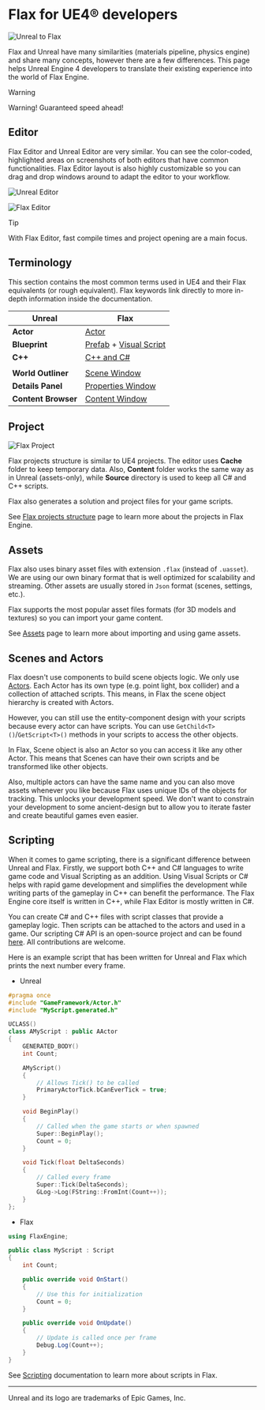 # Flax for UE4® developers

![Unreal to Flax](media/title.jpg)

Flax and Unreal have many similarities (materials pipeline, physics engine) and share many concepts, however there are a few differences. This page helps Unreal Engine 4 developers to translate their existing experience into the world of Flax Engine.

> [!Warning]
> Warning! Guaranteed speed ahead!

## Editor

Flax Editor and Unreal Editor are very similar. You can see the color-coded, highlighted areas on screenshots of both editors that have common functionalities. Flax Editor layout is also highly customizable so you can drag and drop windows around to adapt the editor to your workflow.

![Unreal Editor](media/unreal-layout.png)

![Flax Editor](../media/flax-layout.png)

> [!TIP]
> With Flax Editor, fast compile times and project opening are a main focus.

## Terminology

This section contains the most common terms used in UE4 and their Flax equivalents (or rough equivalent). Flax keywords link directly to more in-depth information inside the documentation.

| Unreal | Flax |
|--------|--------|
| **Actor** | [Actor](../scenes/actors.md) |
| **Blueprint** | [Prefab](../prefabs/index.md) + [Visual Script](../../scripting/visual/index.md) |
| **C++** | [C++ and C#](../../scripting/index.md) |
|||
| **World Outliner** | [Scene Window](../../editor/windows/scene-window.md) |
| **Details Panel** | [Properties Window](../../editor/windows/properties-window.md) |
| **Content Browser** | [Content Window](../../editor/windows/content-window.md) |

## Project

![Flax Project](../media/project-structure.png)

Flax projects structure is similar to UE4 projects. The editor uses **Cache** folder to keep temporary data. Also, **Content** folder works the same way as in Unreal (assets-only), while **Source** directory is used to keep all C# and C\+\+ scripts.

Flax also generates a solution and project files for your game scripts.

See [Flax projects structure](../project-structure.md) page to learn more about the projects in Flax Engine.

## Assets

Flax also uses binary asset files with extension `.flax` (instead of `.uasset`). We are using our own binary format that is well optimized for scalability and streaming. Other assets are usually stored in `Json` format (scenes, settings, etc.).

Flax supports the most popular asset files formats (for 3D models and textures) so you can import your game content.

See [Assets](../assets/index.md) page to learn more about importing and using game assets.

## Scenes and Actors

Flax doesn't use components to build scene objects logic. We only use [Actors](../scenes/actors.md). Each Actor has its own type (e.g. point light, box collider) and a collection of attached scripts. This means, in Flax the scene object hierarchy is created with Actors.

However, you can still use the entity-component design with your scripts because every actor can have scripts.
You can use `GetChild<T>()`/`GetScript<T>()` methods in your scripts to access the other objects.

In Flax, Scene object is also an Actor so you can access it like any other Actor. This means that Scenes can have their own scripts and be transformed like other objects.

Also, multiple actors can have the same name and you can also move assets whenever you like because Flax uses unique IDs of the objects for tracking. This unlocks your development speed. We don't want to constrain your development to some ancient-design but to allow you to iterate faster and create beautiful games even easier.

## Scripting

When it comes to game scripting, there is a significant difference between Unreal and Flax.
Firstly, we support both C\+\+ and C# languages to write game code and Visual Scripting as an addition.
Using Visual Scripts or C# helps with rapid game development and simplifies the development while writing parts of the gameplay in C\+\+ can benefit the performance.
The Flax Engine core itself is written in C++, while Flax Editor is mostly written in C#.

You can create C# and C\+\+ files with script classes that provide a gameplay logic. Then scripts can be attached to the actors and used in a game. Our scripting C# API is an open-source project and can be found [here](https://github.com/FlaxEngine/FlaxEngine). All contributions are welcome.

Here is an example script that has been written for Unreal and Flax which prints the next number every frame.

* Unreal

```cpp
#pragma once
#include "GameFramework/Actor.h"
#include "MyScript.generated.h"

UCLASS()
class AMyScript : public AActor
{
	GENERATED_BODY()
	int Count;

	AMyScript()
	{
		// Allows Tick() to be called
		PrimaryActorTick.bCanEverTick = true;
	}

	void BeginPlay()
	{
		// Called when the game starts or when spawned
		Super::BeginPlay();
		Count = 0;
	}

	void Tick(float DeltaSeconds)
	{
		// Called every frame
		Super::Tick(DeltaSeconds);
		GLog->Log(FString::FromInt(Count++));
	}
};
```

* Flax

```cs
using FlaxEngine;

public class MyScript : Script
{
	int Count;

	public override void OnStart()
	{
		// Use this for initialization
		Count = 0;
	}

	public override void OnUpdate()
	{
		// Update is called once per frame
		Debug.Log(Count++);
	}
}
```

See [Scripting](../../scripting/index.md) documentation to learn more about scripts in Flax.

<hr>

Unreal and its logo are trademarks of Epic Games, Inc.
